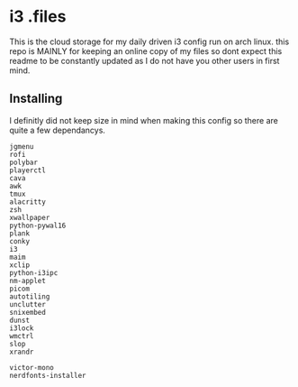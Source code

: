 # i3 .files
This is the cloud storage for my daily driven i3 config run on arch linux. this repo is MAINLY for keeping an online copy of my files 
so dont expect this readme to be constantly updated as I do not have you other users in first mind.
## Installing 
I definitly did not keep size in mind when making this config so there are quite a few dependancys.
```
jgmenu
rofi
polybar
playerctl
cava
awk
tmux 
alacritty
zsh
xwallpaper
python-pywal16
plank 
conky
i3
maim 
xclip
python-i3ipc
nm-applet
picom
autotiling
unclutter
snixembed
dunst
i3lock
wmctrl
slop
xrandr

victor-mono
nerdfonts-installer
```
